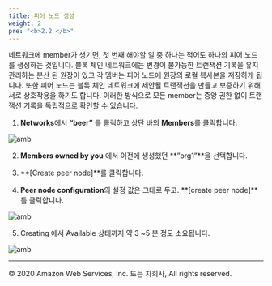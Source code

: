 ```yaml
---
title: 피어 노드 생성  
weight: 2
pre: "<b>2.2 </b>"
---
```


네트워크에 member가 생기면, 첫 번째 해야할 일 중 하나는 적어도 하나의 피어 노드를 생성하는 것입니다. 블록 체인 네트워크에는 변경이 불가능한 트랜잭션 기록을 유지 관리하는 분산 된 원장이 있고 각 멤버는 피어 노드에 원장의 로컬 복사본을 저장하게 됩니다. 또한 피어 노드는 블록 체인 네트워크에 제안될 트랜잭션을 만들고 보증하기 위해 서로 상호작용을 하기도 합니다.  이러한 방식으로 모든 member는 중앙 권한 없이 트랜잭션 기록을 독립적으로 확인할 수 있습니다.

1. **Networks**에서 **“beer”** 를 클릭하고 상단 바의 **Members**를 클릭합니다. 

![amb](/lab3/image/amb_5.png)

2. **Members owned by you** 에서 이전에 생성했던 **”org1”**을 선택합니다. 

3. **[Create peer node]**를 클릭합니다. 

4. **Peer node configuration**의 설정 값은 그대로 두고. **[create peer node]**를 클릭합니다. 

![amb](/lab3/image/amb_6.png)

5. Creating 에서 Available 상태까지 약 3 ~5 분 정도 소요됩니다. 

![amb](/lab3/image/amb_7.png)


---
© 2020 Amazon Web Services, Inc. 또는 자회사, All rights reserved.
